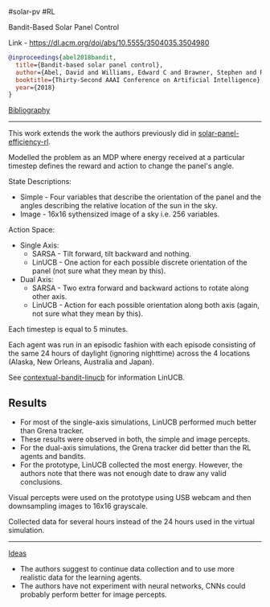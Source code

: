\#solar-pv #RL 

Bandit-Based Solar Panel Control

Link - https://dl.acm.org/doi/abs/10.5555/3504035.3504980

````bibtex
@inproceedings{abel2018bandit,
  title={Bandit-based solar panel control},
  author={Abel, David and Williams, Edward C and Brawner, Stephen and Reif, Emily and Littman, Michael L},
  booktitle={Thirty-Second AAAI Conference on Artificial Intelligence},
  year={2018}
}
````

[Bibliography](../Bibliography.md)

---

This work extends the work the authors previously did in [solar-panel-efficiency-rl](solar-panel-efficiency-rl.md).

Modelled the problem as an MDP where energy received at a particular timestep defines the reward and action to change the panel's angle.

State Descriptions:

* Simple - Four variables that describe the orientation of the panel and the angles describing the relative location of the sun in the sky.
* Image - 16x16 sythensized image of a sky i.e. 256 variables.

Action Space:

* Single Axis:
  * SARSA - Tilt forward, tilt backward and nothing.
  * LinUCB - One action for each possible discrete orientation of the panel (not sure what they mean by this).
* Dual Axis:
  * SARSA - Two extra forward and backward actions to rotate along other axis.
  * LinUCB - Action for each possible orientation along both axis (again, not sure what they mean by this).

Each timestep is equal to 5 minutes.

Each agent was run in an episodic fashion with each episode consisting of the same 24 hours of daylight (ignoring nighttime) across the 4 locations (Alaska, New Orleans, Australia and Japan).

See [contextual-bandit-linucb](../RL/contextual-bandit-linucb.md) for information LinUCB.

## Results

* For most of the single-axis simulations, LinUCB performed much better than Grena tracker.
* These results were observed in both, the simple and image percepts.
* For the dual-axis simulations, the Grena tracker did better than the RL agents and bandits.
* For the prototype, LinUCB collected the most energy. However, the authors note that there was not enough date to draw any valid conclusions.

Visual percepts were used on the prototype using USB webcam and then downsampling images to 16x16 grayscale.

Collected data for several hours instead of the 24 hours used in the virtual simulation.

---

[Ideas](../Ideas.md)

* The authors suggest to continue data collection and to use more realistic data for the learning agents.
* The authors have not experiment with neural networks, CNNs could probably perform better for image percepts.

